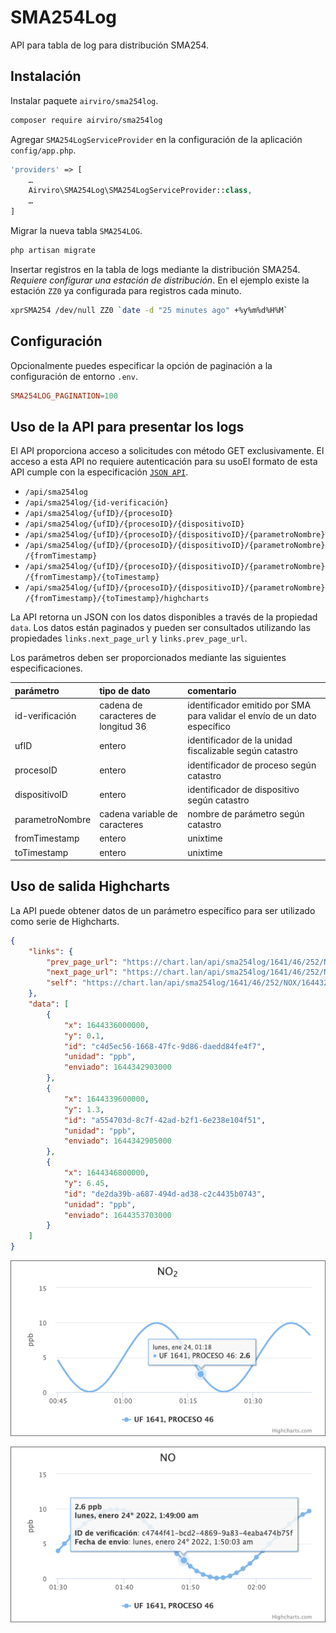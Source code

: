 # SMA254Log

API para tabla de log para distribución SMA254.

## Instalación

Instalar paquete `airviro/sma254log`.

```sh
composer require airviro/sma254log
```

Agregar `SMA254LogServiceProvider` en la configuración de la aplicación `config/app.php`.

```php
'providers' => [
	…
	Airviro\SMA254Log\SMA254LogServiceProvider::class,
	…
]
```

Migrar la nueva tabla `SMA254LOG`.

```sh
php artisan migrate
```

Insertar registros en la tabla de logs mediante la distribución SMA254. _Requiere configurar una estación de distribución_. En el ejemplo existe la estación `ZZ0` ya configurada para registros cada minuto.

```sh
xprSMA254 /dev/null ZZ0 `date -d "25 minutes ago" +%y%m%d%H%M`
```

## Configuración

Opcionalmente puedes especificar la opción de paginación a la configuración de entorno `.env`.

```conf
SMA254LOG_PAGINATION=100
```

## Uso de la API para presentar los logs

El API proporciona acceso a solicitudes con método GET exclusivamente. El acceso a esta API no requiere autenticación para su usoEl formato de esta API cumple con la especificación [`JSON API`](https://jsonapi.org/).

- `/api/sma254log`
- `/api/sma254log/{id-verificación}`
- `/api/sma254log/{ufID}/{procesoID}`
- `/api/sma254log/{ufID}/{procesoID}/{dispositivoID}`
- `/api/sma254log/{ufID}/{procesoID}/{dispositivoID}/{parametroNombre}`
- `/api/sma254log/{ufID}/{procesoID}/{dispositivoID}/{parametroNombre}/{fromTimestamp}`
- `/api/sma254log/{ufID}/{procesoID}/{dispositivoID}/{parametroNombre}/{fromTimestamp}/{toTimestamp}`
- `/api/sma254log/{ufID}/{procesoID}/{dispositivoID}/{parametroNombre}/{fromTimestamp}/{toTimestamp}/highcharts`

La API retorna un JSON con los datos disponibles a través de la propiedad `data`. Los datos están paginados y pueden ser consultados utilizando las propiedades `links.next_page_url` y `links.prev_page_url`.

Los parámetros deben ser proporcionados mediante las siguientes especificaciones.

| parámetro  | tipo de dato  | comentario |
| :------------ |:--------------- |:----- |
| id-verificación | cadena de caracteres de longitud 36 | identificador emitido por SMA para validar el envío de un dato específico |
| ufID      | entero | identificador de la unidad fiscalizable según catastro |
| procesoID | entero | identificador de proceso según catastro |
| dispositivoID | entero | identificador de dispositivo según catastro |
| parametroNombre | cadena variable de caracteres | nombre de parámetro según catastro |
| fromTimestamp | entero | unixtime |
| toTimestamp | entero | unixtime |

## Uso de salida Highcharts

La API puede obtener datos de un parámetro específico para ser utilizado como serie de Highcharts.

```json
{
	"links": {
		"prev_page_url": "https://chart.lan/api/sma254log/1641/46/252/NOX/1644325200/1644354000/highcharts?cursor=eyJ1bml4dGltZSI6MTY0NDMzNjAwMCwiX3BvaW50c1RvTmV4dEl0ZW1zIjpmYWxzZX0",
		"next_page_url": "https://chart.lan/api/sma254log/1641/46/252/NOX/1644325200/1644354000/highcharts?cursor=eyJ1bml4dGltZSI6MTY0NDM0NjgwMCwiX3BvaW50c1RvTmV4dEl0ZW1zIjp0cnVlfQ",
		"self": "https://chart.lan/api/sma254log/1641/46/252/NOX/1644325200/1644354000/highcharts?cursor=eyJ1bml4dGltZSI6MTY0NDMzMjQwMCwiX3BvaW50c1RvTmV4dEl0ZW1zIjp0cnVlfQ"
	},
	"data": [
		{
			"x": 1644336000000,
			"y": 0.1,
			"id": "c4d5ec56-1668-47fc-9d86-daedd84fe4f7",
			"unidad": "ppb",
			"enviado": 1644342903000
		},
		{
			"x": 1644339600000,
			"y": 1.3,
			"id": "a554703d-8c7f-42ad-b2f1-6e238e104f51",
			"unidad": "ppb",
			"enviado": 1644342905000
		},
		{
			"x": 1644346800000,
			"y": 6.45,
			"id": "de2da39b-a687-494d-ad38-c2c4435b0743",
			"unidad": "ppb",
			"enviado": 1644353703000
		}
	]
}
```

![Imagen 1: salida de ejemplo simple](sample.png)

![Imagen 2: salida de ejemplo con tooltip personalizado](tooltip.png)

